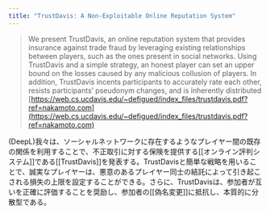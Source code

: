 ```yaml
---
title: "TrustDavis: A Non-Exploitable Online Reputation System"
---
```


> We present TrustDavis, an online reputation system that provides insurance against trade fraud by leveraging existing relationships between players, such as the ones present in social networks. Using TrustDavis and a simple strategy, an honest player can set an upper bound on the losses caused by any malicious collusion of players.
>  In addition, TrustDavis incents participants to accurately rate each other, resists participants’ pseudonym changes, and is inherently distributed
[https://web.cs.ucdavis.edu/~defigued/index_files/trustdavis.pdf?ref=nakamoto.com](https://web.cs.ucdavis.edu/~defigued/index_files/trustdavis.pdf?ref=nakamoto.com)

(DeepL)我々は、ソーシャルネットワークに存在するようなプレイヤー間の既存の関係を利用することで、不正取引に対する保険を提供する[[オンライン評判システム]]である[[TrustDavis]]を発表する。TrustDavisと簡単な戦略を用いることで、誠実なプレイヤーは、悪意のあるプレイヤー同士の結託によって引き起こされる損失の上限を設定することができる。さらに、TrustDavisは、参加者が互いを正確に評価することを奨励し、参加者の[[偽名変更]]に抵抗し、本質的に分散型である。
